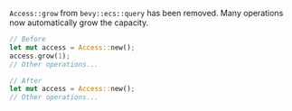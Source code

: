 `Access::grow` from `bevy::ecs::query` has been removed. Many operations now automatically grow the capacity.

```rust
// Before
let mut access = Access::new();
access.grow(1);
// Other operations...

// After
let mut access = Access::new();
// Other operations...
```
